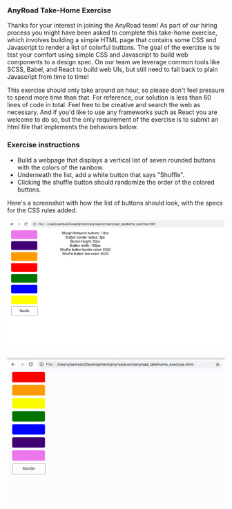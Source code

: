 ### AnyRoad Take-Home Exercise

Thanks for your interest in joining the AnyRoad team! As part of our hiring process you might have been asked to complete this take-home exercise, which involves building a simple HTML page that contains some CSS and Javascript to render a list of colorful buttons. The goal of the exercise is to test your comfort using simple CSS and Javascript to build web components to a design spec. On our team we leverage common tools like SCSS, Babel, and React to build web UIs, but still need to fall back to plain Javascript from time to time!

This exercise should only take around an hour, so please don't feel pressure to spend more time than that. For reference, our solution is less than 60 lines of code in total. Feel free to be creative and search the web as necessary. And if you'd like to use any frameworks such as React you are welcome to do so, but the only requirement of the exercise is to submit an html file that implements the behaviors below.


### Exercise instructions

- Build a webpage that displays a vertical list of seven rounded buttons with the colors of the rainbow.
- Underneath the list, add a white button that says "Shuffle".
- Clicking the shuffle button should randomize the order of the colored buttons.

Here's a screenshot with how the list of buttons should look, with the specs for the CSS rules added.

![Exercise spec](spec.png)

![Screencast](takehome_screencast.gif)
